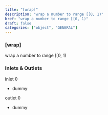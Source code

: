 ```yaml
---
title: "[wrap]"
description: "wrap a number to range [[0, 1)"
bref: "wrap a number to range [[0, 1)"
draft: false
categories: ["object", "GENERAL"]
---
```


### [wrap]

wrap a number to range [[0, 1)

### Inlets & Outlets

inlet 0

 - dummy

outlet 0

 - dummy
 
